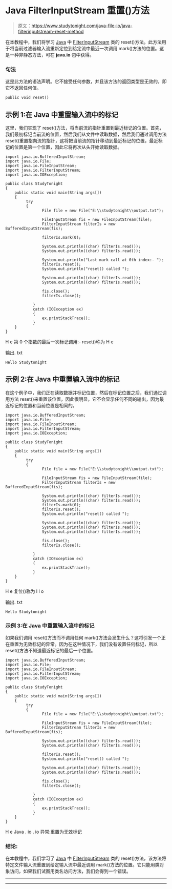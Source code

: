 # Java FilterInputStream 重置()方法

> 原文：<https://www.studytonight.com/java-file-io/java-filterinputstream-reset-method>

在本教程中，我们将学习 [Java](https://www.studytonight.com/java/) 中 [FilterInputStream](https://www.studytonight.com/java-file-io/java-filterinputstream-class) 类的 reset()方法。此方法用于将当前过滤器输入流重新定位到给定流中最近一次调用 mark()方法的位置。这是一种非静态方法，可在 **java.io** 包中获得。

### 句法

这是此方法的语法声明。它不接受任何参数，并且该方法的返回类型是无效的，即它不返回任何值。

```
public void reset()
```

## 示例 1:在 Java 中重置输入流中的标记

这里，我们实现了 reset()方法，将当前流的指针重置到最近标记的位置。首先，我们最初标记当前流的位置，然后我们从文件中读取数据，然后我们通过调用方法 reset()重置指向流的指针，这将把当前流的指针移动到最近标记的位置，最近标记的位置是第一个位置，因此它将再次从头开始读取数据。

```
import java.io.BufferedInputStream;
import java.io.File;
import java.io.FileInputStream;
import java.io.FilterInputStream;
import java.io.IOException;

public class StudyTonight
{
	public static void main(String args[])
	{
		 try
		 {			 
	            File file = new File("E:\\studytonight\\output.txt");

	            FileInputStream fis = new FileInputStream(file);
	            FilterInputStream filterIs = new BufferedInputStream(fis);	 

	            filterIs.mark(0);

	            System.out.println((char) filterIs.read());
	            System.out.println((char) filterIs.read());

	            System.out.println("Last mark call at 0th index:- ");
	            filterIs.reset();
	            System.out.println("reset() called ");

	            System.out.println((char) filterIs.read());
	            System.out.println((char) filterIs.read());

	            fis.close();
	            filterIs.close();

	        } 
		 	catch (IOException ex) 
		 	{
	            ex.printStackTrace();
	        }
	}
}
```

H
e
第 0 个指数的最后一次标记调用:-
reset()称为
H
e

输出. txt

```
Hello Studytonight
```

## 示例 2:在 Java 中重置输入流中的标记

在这个例子中，我们正在读取数据并标记位置，然后在标记位置之后，我们通过调用方法 reset()来重置该位置，因此很明显，它不会显示任何不同的输出，因为最近标记的位置和当前位置是相同的。

```
import java.io.BufferedInputStream;
import java.io.File;
import java.io.FileInputStream;
import java.io.FilterInputStream;
import java.io.IOException;

public class StudyTonight
{
	public static void main(String args[])
	{
		 try
		 {			 
	            File file = new File("E:\\studytonight\\output.txt");

	            FileInputStream fis = new FileInputStream(file);
	            FilterInputStream filterIs = new BufferedInputStream(fis);	 	           

	            System.out.println((char) filterIs.read());
	            System.out.println((char) filterIs.read());
	            filterIs.mark(0);
	            filterIs.reset();
	            System.out.println("reset() called ");

	            System.out.println((char) filterIs.read());
	            System.out.println((char) filterIs.read());
	            System.out.println((char) filterIs.read());

	            fis.close();
	            filterIs.close();

	        } 
		 	catch (IOException ex) 
		 	{
	            ex.printStackTrace();
	        }
	}
}
```

H
e
复位()称为
l
l
o

输出. txt

```
Hello Studytonight
```

### 示例 3:在 Java 中重置输入流中的标记

如果我们调用 reset()方法而不调用任何 mark()方法会发生什么？这将引发一个正在重置为无效标记的异常。因为在这种情况下，我们没有设置任何标记，所以 reset()方法不知道最近标记的最后一个位置。

```
import java.io.BufferedInputStream;
import java.io.File;
import java.io.FileInputStream;
import java.io.FilterInputStream;
import java.io.IOException;

public class StudyTonight
{
	public static void main(String args[])
	{
		 try
		 {			 
	            File file = new File("E:\\studytonight\\output.txt");

	            FileInputStream fis = new FileInputStream(file);
	            FilterInputStream filterIs = new BufferedInputStream(fis);	 

	            System.out.println((char) filterIs.read());
	            System.out.println((char) filterIs.read());

	            filterIs.reset();
	            System.out.println("reset() called ");

	            System.out.println((char) filterIs.read());
	            System.out.println((char) filterIs.read());

	            fis.close();
	            filterIs.close();

	        } 
		 	catch (IOException ex) 
		 	{
	            ex.printStackTrace();
	        }
	}
}
```

H
e
Java . io . io 异常:重置为无效标记

### 结论:

在本教程中，我们学习了 [Java](https://www.studytonight.com/java/) 中 [FilterInputStream](https://www.studytonight.com/java-file-io/java-filterinputstream-class) 类的 reset()方法，该方法将特定文件输入流重置到给定输入流中最近调用 mark()方法的位置。它只能用类对象访问，如果我们试图用类名访问方法，我们会得到一个错误。

* * *

* * *